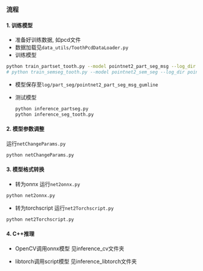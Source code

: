 ### 流程
#### 1. 训练模型
- 准备好训练数据, 如pcd文件
- 数据加载见`data_utils/ToothPcdDataLoader.py`
- 训练模型
```bash
python train_partset_tooth.py --model pointnet2_part_seg_msg --log_dir pointnet2_part_seg_msg_gumline
# python train_semseg_tooth.py --model pointnet2_sem_seg --log_dir pointnet2_seg_msg_tooth
```
- 模型保存至`log/part_seg/pointnet2_part_seg_msg_gumline`

- 测试模型
  ```python
  python inference_partseg.py
  python inference_seg_tooth.py
  ```

#### 2. 模型参数调整
运行`netChangeParams.py`
```bash
python netChangeParams.py
```

#### 3. 模型格式转换
- 转为onnx
运行`net2onnx.py`
```bash
python net2onnx.py
```

- 转为torchscript
运行`net2Torchscript.py`
```bash
python net2Torchscript.py
```

#### 4. C++推理
- OpenCV调用onnx模型
见inference_cv文件夹

- libtorch调用script模型
见inference_libtorch文件夹
